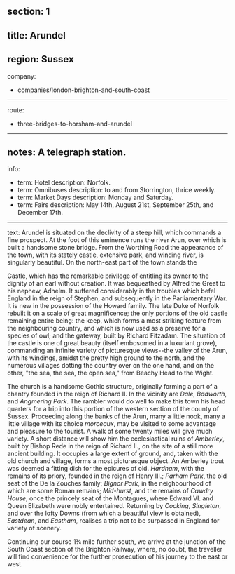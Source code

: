 section: 1
----
title: Arundel
----
region: Sussex
----
company:
- companies/london-brighton-and-south-coast
----
route:
- three-bridges-to-horsham-and-arundel
----
notes: A telegraph station.
----
info:
- term: Hotel
  description: Norfolk.
- term: Omnibuses
  description: to and from Storrington, thrice weekly.
- term: Market Days
  description: Monday and Saturday.
- term: Fairs
  description: May 14th, August 21st, September 25th, and December 17th.
----
text: Arundel is situated on the declivity of a steep hill, which commands a fine prospect. At the foot of this eminence runs the river Arun, over which is built a handsome stone bridge. From the Worthing Road the appearance of the town, with its stately castle, extensive park, and winding river, is singularly beautiful. On the north-east part of the town stands the

<span class="u-smcp">Castle</span>, which has the remarkable privilege of entitling its owner to the dignity of an earl without creation. It was bequeathed by Alfred the Great to his nephew, Adhelm. It suffered considerably in the troubles which befel England in the reign of Stephen, and subsequently in the Parliamentary War. It is new in the possession of the Howard family. The late Duke of Norfolk rebuilt it on a scale of great magnificence; the only portions of the old castle remaining entire being: the keep, which forms a most striking feature from the neighbouring country, and which is now used as a preserve for a species of owl; and the gateway, built by Richard Fitzadam. The situation of the castle is one of great beauty (itself embosomed in a luxuriant grove), commanding an infinite variety of picturesque views--the valley of the Arun, with its windings, amidst the pretty high ground to the north, and the numerous villages dotting the country over on the one hand, and on the other, "the sea, the sea, the open sea," from Beachy Head to the Wight.

The church is a handsome Gothic structure, originally forming a part of a chantry founded in the reign of Richard II. In the vicinity are *Dale*, *Badworth*, and *Angmering Park*. The rambler would do well to make this town his head quarters for a trip into this portion of the western section of the county of Sussex. Proceeding along the banks of the Arun, many a little nook, many a little village with its choice *morceaux*, may be visited to some advantage and pleasure to the tourist. A walk of some twenty miles will give much variety. A short distance will show him the ecclesiastical ruins of *Amberley*, built by Bishop Rede in the reign of Richard II., on the site of a still more ancient building. It occupies a large extent of ground, and, taken with the old church and village, forms a most picturesque object. An Amberley trout was deemed a fitting dish for the epicures of old. *Hardham*, with the remains of its priory, founded in the reign of Henry III.; *Parham Park*, the old seat of the De la Zouches family; *Bignor Park*, in the neighbourhood of which are some Roman remains; *Mid-hurst*, and the remains of *Cawdry House*, once the princely seat of the Montagues, where Edward VI. and Queen Elizabeth were nobly entertained. Returning by *Cocking*, *Singleton*, and over the lofty Downs (from which a beautiful view is obtained), *Eastdean*, and *Eastham*, realises a trip not to be surpassed in England for variety of scenery.

Continuing our course 1¾ mile further south, we arrive at the junction of the South Coast section of the Brighton Railway, where, no doubt, the traveller will find convenience for the further prosecution of his journey to the east or west.

